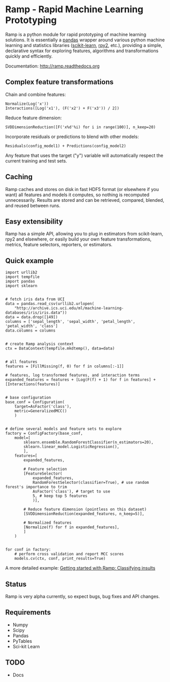 Ramp - Rapid Machine Learning Prototyping
========

Ramp is a python module for rapid prototyping of machine learning
solutions. It is essentially a [pandas](http://pandas.pydata.org)
wrapper around various python machine learning and statistics libraries
([scikit-learn](http://scikit-learn.org), [rpy2](http://rpy.sourceforge.net/rpy2.html), etc.),
providing a simple, declarative syntax for
exploring features, algorithms and transformations quickly and
efficiently.

Documentation: http://ramp.readthedocs.org

## Complex feature transformations
Chain and combine features:

    Normalize(Log('x'))
    Interactions([Log('x1'), (F('x2') + F('x3')) / 2])

Reduce feature dimension:

    SVDDimensionReduction([F('x%d'%i) for i in range(100)], n_keep=20)

Incorporate residuals or predictions to blend with other models:

    Residuals(config_model1) + Predictions(config_model2)
Any feature that uses the target ("y") variable will automatically respect the
current training and test sets.

## Caching
Ramp caches and stores on disk in fast HDF5 format (or elsewhere if you want) all features and models it
computes, so nothing is recomputed unnecessarily. Results are stored 
and can be retrieved, compared, blended, and reused between runs.

## Easy extensibility
Ramp has a simple API, allowing you to plug in estimators from
scikit-learn, rpy2 and elsewhere, or easily build your own feature
transformations, metrics, feature selectors, reporters, or estimators.


## Quick example
    import urllib2
    import tempfile
    import pandas
    import sklearn


    # fetch iris data from UCI
    data = pandas.read_csv(urllib2.urlopen(
        "http://archive.ics.uci.edu/ml/machine-learning-databases/iris/iris.data"))
    data = data.drop([149])
    columns = ['sepal_length', 'sepal_width', 'petal_length', 'petal_width', 'class']
    data.columns = columns


    # create Ramp analysis context
    ctx = DataContext(tempfile.mkdtemp(), data=data)


    # all features
    features = [FillMissing(f, 0) for f in columns[:-1]]

    # features, log transformed features, and interaction terms
    expanded_features = features + [Log(F(f) + 1) for f in features] + [Interactions(features)]


    # base configuration
    base_conf = Configuration(
        target=AsFactor('class'),
        metric=GeneralizedMCC()
        )


    # define several models and feature sets to explore
    factory = ConfigFactory(base_conf,
        model=[
            sklearn.ensemble.RandomForestClassifier(n_estimators=20),
            sklearn.linear_model.LogisticRegression(),
            ],
        features=[
            expanded_features,

            # Feature selection
            [FeatureSelector(
                expanded_features,
                RandomForestSelector(classifier=True), # use random forest's importance to trim
                AsFactor('class'), # target to use
                5, # keep top 5 features
                )],

            # Reduce feature dimension (pointless on this dataset)
            [SVDDimensionReduction(expanded_features, n_keep=5)],

            # Normalized features
            [Normalize(f) for f in expanded_features],
            ]
        )


    for conf in factory:
        # perform cross validation and report MCC scores
        models.cv(ctx, conf, print_results=True)

A more detailed example: [Getting started with Ramp: Classifying insults](http://kenvanharen.com/)

## Status
Ramp is very alpha currently, so expect bugs, bug fixes and API changes.

## Requirements
 * Numpy
 * Scipy    
 * Pandas
 * PyTables
 * Sci-kit Learn

## TODO
- Docs
